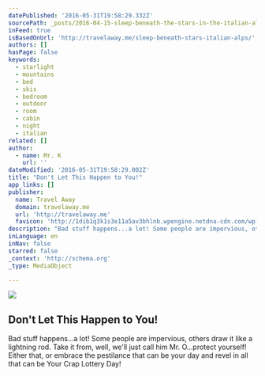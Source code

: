 ```yaml
---
datePublished: '2016-05-31T19:58:29.332Z'
sourcePath: _posts/2016-04-15-sleep-beneath-the-stars-in-the-italian-alps-or-travel-away.md
inFeed: true
isBasedOnUrl: 'http://travelaway.me/sleep-beneath-stars-italian-alps/'
authors: []
hasPage: false
keywords:
  - starlight
  - mountains
  - bed
  - skis
  - bedroom
  - outdoor
  - room
  - cabin
  - night
  - italian
related: []
author:
  - name: Mr. K
    url: ''
dateModified: '2016-05-31T19:58:29.002Z'
title: "Don't Let This Happen to You!"
app_links: []
publisher:
  name: Travel Away
  domain: travelaway.me
  url: 'http://travelaway.me'
  favicon: 'http://1dib1q3k1s3e11a5av3bhlnb.wpengine.netdna-cdn.com/wp-content/uploads/2016/01/cropped-newfavta-192x192.png'
description: "Bad stuff happens...a lot! Some people are impervious, others draw it like a lightning rod. Take it from, well, we'll just call him Mr. O...protect yourself! Either that, or embrace the pestilance that can be your day and revel in all that can be Your Crap Lottery Day!"
inLanguage: en
inNav: false
starred: false
_context: 'http://schema.org'
_type: MediaObject

---
```

<article style=""><img src="https://the-grid-user-content.s3-us-west-2.amazonaws.com/9748d72a-1801-42f2-a24e-c9ba34d789f9.bin" /><h1>Don't Let This Happen to You!</h1><p>Bad stuff happens...a lot! Some people are impervious, others draw it like a lightning rod. Take it from, well, we'll just call him Mr. O...protect yourself! Either that, or embrace the pestilance that can be your day and revel in all that can be Your Crap Lottery Day!</p></article>